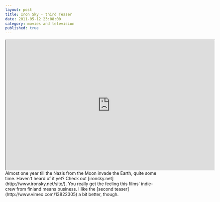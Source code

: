```yaml
---
layout: post
title: Iron Sky - third Teaser
date: 2011-05-12 23:08:00
category: movies and television
published: true
---
```


<iframe width="670" height="418" src="http://www.youtube.com/embed/kNDaOFQ6g2I" controls="0" allowfullscreen></iframe>
<br>
Almost one year till the Nazis from the Moon invade the Earth, quite some time. Haven't heard of it yet? Check out [ironsky.net](http://www.ironsky.net/site/). You really get the feeling this films' indie-crew from finland means business.  
I like the [second teaser](http://www.vimeo.com/13822305) a bit better, though.
